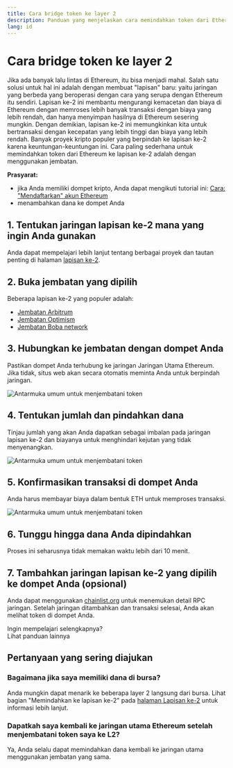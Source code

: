 ```yaml
---
title: Cara bridge token ke layer 2
description: Panduan yang menjelaskan cara memindahkan token dari Ethereum ke lapisan ke-2 menggunakan jembatan.
lang: id
---
```


# Cara bridge token ke layer 2

Jika ada banyak lalu lintas di Ethereum, itu bisa menjadi mahal. Salah satu solusi untuk hal ini adalah dengan membuat "lapisan" baru: yaitu jaringan yang berbeda yang beroperasi dengan cara yang serupa dengan Ethereum itu sendiri. Lapisan ke-2 ini membantu mengurangi kemacetan dan biaya di Ethereum dengan memroses lebih banyak transaksi dengan biaya yang lebih rendah, dan hanya menyimpan hasilnya di Ethereum sesering mungkin. Dengan demikian, lapisan ke-2 ini memungkinkan kita untuk bertransaksi dengan kecepatan yang lebih tinggi dan biaya yang lebih rendah. Banyak proyek kripto populer yang berpindah ke lapisan ke-2 karena keuntungan-keuntungan ini. Cara paling sederhana untuk memindahkan token dari Ethereum ke lapisan ke-2 adalah dengan menggunakan jembatan.

**Prasyarat:**

- jika Anda memiliki dompet kripto, Anda dapat mengikuti tutorial ini: [Cara: "Mendaftarkan" akun Ethereum](/guides/how-to-register-an-ethereum-account/)
- menambahkan dana ke dompet Anda

## 1. Tentukan jaringan lapisan ke-2 mana yang ingin Anda gunakan

Anda dapat mempelajari lebih lanjut tentang berbagai proyek dan tautan penting di halaman [lapisan ke-2](/layer-2/).

## 2. Buka jembatan yang dipilih

Beberapa lapisan ke-2 yang populer adalah:

- [Jembatan Arbitrum](https://bridge.arbitrum.io/?l2ChainId=42161)
- [Jembatan Optimism](https://app.optimism.io/bridge/deposit)
- [Jembatan Boba network](https://gateway.boba.network/)

## 3. Hubungkan ke jembatan dengan dompet Anda

Pastikan dompet Anda terhubung ke jaringan Jaringan Utama Ethereum. Jika tidak, situs web akan secara otomatis meminta Anda untuk berpindah jaringan.

![Antarmuka umum untuk menjembatani token](./bridge1.png)

## 4. Tentukan jumlah dan pindahkan dana

Tinjau jumlah yang akan Anda dapatkan sebagai imbalan pada jaringan lapisan ke-2 dan biayanya untuk menghindari kejutan yang tidak menyenangkan.

![Antarmuka umum untuk menjembatani token](./bridge2.png)

## 5. Konfirmasikan transaksi di dompet Anda

Anda harus membayar biaya dalam bentuk ETH untuk memproses transaksi.

![Antarmuka umum untuk menjembatani token](./bridge3.png)

## 6. Tunggu hingga dana Anda dipindahkan

Proses ini seharusnya tidak memakan waktu lebih dari 10 menit.

## 7. Tambahkan jaringan lapisan ke-2 yang dipilih ke dompet Anda (opsional)

Anda dapat menggunakan [chainlist.org](http://chainlist.org) untuk menemukan detail RPC jaringan. Setelah jaringan ditambahkan dan transaksi selesai, Anda akan melihat token di dompet Anda.
<br />

<Alert className="justify-between">
  <AlertEmoji text=":eyes:" />
  <div>Ingin mempelajari selengkapnya?</div>
  <ButtonLink href="/guides/">
    Lihat panduan lainnya
  </ButtonLink>
</Alert>

## Pertanyaan yang sering diajukan

### Bagaimana jika saya memiliki dana di bursa?

Anda mungkin dapat menarik ke beberapa layer 2 langsung dari bursa. Lihat bagian "Memindahkan ke lapisan ke-2" pada [halaman Lapisan ke-2](/layer-2/) untuk informasi lebih lanjut.

### Dapatkah saya kembali ke jaringan utama Ethereum setelah menjembatani token saya ke L2?

Ya, Anda selalu dapat memindahkan dana kembali ke jaringan utama menggunakan jembatan yang sama.
